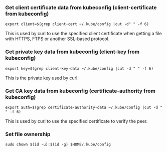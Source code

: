 ### Get client certificate data from kubeconfig (client-certificate from kubeconfig)
```
export client=$(grep client-cert ~/.kube/config |cut -d" " -f 6)
```
This is used by curl to use the specified client certificate when getting a file with HTTPS, FTPS or another SSL-based  protocol.
### Get private key data from kubeconfig (client-key from kubeconfig)
```
export key=$(grep client-key-data ~/.kube/config |cut -d " " -f 6)
```
This is the private key used by curl.
### Get CA key data from kubeconfig (certificate-authority from kubeconfig)
```
export auth=$(grep certificate-authority-data ~/.kube/config |cut -d " " -f 6)
```
This is used by curl to use the specified certificate to verify the peer.
### Set file ownership
```
sudo chown $(id -u):$(id -g) $HOME/.kube/config
```

